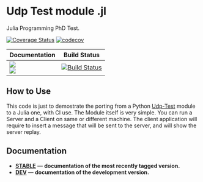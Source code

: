 # Udp Test module .jl
Julia Programming PhD Test.

[![Coverage Status](https://coveralls.io/repos/github/piebat/UdpTest.jl/badge.svg)](https://coveralls.io/github/piebat/UdpTest.jl)
[![codecov](https://codecov.io/gh/piebat/UdpTest.jl/branch/master/graph/badge.svg)](https://codecov.io/gh/piebat/UdpTest.jl)

| **Documentation** | **Build Status** |
|---------------|--------------|
|[![][docs-stable-img]][docs-stable-url] <br/> [![][docs-latest-img]][docs-dev-url] | [![Build Status][travis-img]][travis-url]

## How to Use
This code is just to demostrate the porting from a Python
[Udp-Test](https://github.com/appstore-zencore/udp-test) module to a Julia one, with CI use.
The Module itself is very simple.
You can run a Server and a Client on same or different machine.
The client application will require to insert a message that will be sent to the server, and will show the server replay.

## Documentation

- [**STABLE**][docs-stable-url] &mdash; **documentation of the most recently tagged version.**
- [**DEV**][docs-dev-url] &mdash; **documentation of the development version.**

[docs-latest-img]: https://img.shields.io/badge/docs-latest-blue.svg
[docs-stable-img]: https://img.shields.io/badge/docs-stable-blue.svg
[docs-dev-url]: https://piebat.github.io/UdpTest.jl/dev
[docs-stable-url]: https://piebat.github.io/UdpTest.jl/stable

[travis-img]: https://travis-ci.org/piebat/UdpTest.jl.svg?branch=master
[travis-url]: https://travis-ci.org/piebat/UdpTest.jl
